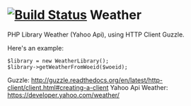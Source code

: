 [![Build Status](https://travis-ci.org/franhernandez/Weather.svg?branch=master)](https://travis-ci.org/franhernandez/Weather)
Weather
=======
PHP Library Weather (Yahoo Api), using HTTP Client Guzzle.

Here's an example:

```
$library = new WeatherLibrary();
$library->getWeatherFromWoeid($woeid);
```

Guzzle: http://guzzle.readthedocs.org/en/latest/http-client/client.html#creating-a-client
Yahoo Api Weather: https://developer.yahoo.com/weather/

